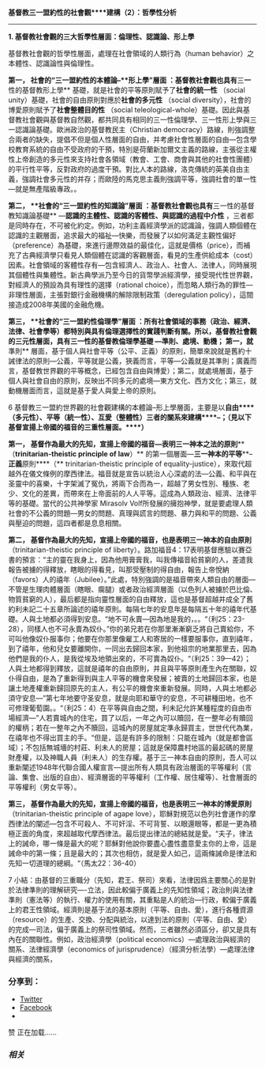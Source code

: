 **基督教****三一盟約性的****社會觀****建構（****2****）：哲學性分析**

****

**1. ****基督教社會觀的三大哲學性層面：倫理性、認識論、形上學******

基督教社會觀的哲學性層面，處理在社會領域的人類行為（human behavior）之本體性、認識論性與倫理性。

**第一， ****社會的“三一盟約性的本體論****–****形上學”層面** ：基督教社會觀也具有**三****一****性的基督教形上學** 基礎，就是社會的平等原則賦予了**社會的統一性** （social unity）基礎，社會的自由原則對應於**社會的多元性** （social diversity），社會的博愛原則賦予了**社會整體目的性** （social teleological-whole）基礎。因此與基督教社會觀與基督教自然觀，都共同具有相同的三一性倫理學、三一性形上學與三一認識論基礎。歐洲政治的基督教民主（Christian democracy）路線，則強調整合兩者的缺失，提倡不但是個人性層面的自由，并考慮社會性層面的自由—包含學校教育系統的自由不受政府的干預，特別是荷蘭新加爾文主義的路線，主張從主權性上帝創造的多元性來支持社會各領域（教會、工會、商會與其他的社會性團體）的平行性平等，反對政府的過度干預。對比人本的路線，洛克傳統的英美自由主義，強調社會多元性的并存；而歐陸的馬克思主義則強調平等，強調社會的單一性—就是無產階級專政。。

**第二， ****社會的“三一盟約性的知識論”層面** ：基督教社會觀也具有**三一性的基督教知識論基礎** —**認識的主體性、認識的客體性、與認識的過程中介性** ，三者都是同時存在，不可被化約定。例如，功利主義經濟學派的認識論，強調人類個體在認識的主觀層面，追求最大的福祉—快樂，而發展了以如何滿足主觀性偏好（preference）為基礎，來進行邊際效益的最佳化，這就是價格（price），而補充了古典經濟學只看見人類個體在認識的客觀層面，看見的生產供給成本（cost）因素。社會領域的客體性存有—包含經濟人、政治人、社會人、法律人，同時展現其個體性與集體性。新古典學派乃至今日的貨幣學派經濟學，接受現代性世界觀，對經濟人的預設為具有理性的選擇（rational choice），而忽略人類行為的罪性—非理性層面，主張對銀行金融機構的解除限制政策（deregulation policy），這間接造成2008年美國的金融危機。

**第三， ****社會的“三一盟約性倫理學”層面** ：所有社會領域的事務（政治、經濟、法律、社會學等）都特別與具有倫理選擇性的實踐判斷有關。所以，基督教社會觀的三元性層面，**具有三一性的基督教倫理學基礎** —**準則、處境、動機；** 第一，就**準則** 層面，基于個人與社會平等（公平、正義）的原則，簡單來說就是舊約十誡律法的原則—公義，平等就是公義，狹義而言，平等—公義就是其準則；廣義而言，基督教世界觀的平等概念，已經包含自由與博愛）；第二，就處境層面，基于個人與社會自由的原則，反映出不同多元的處境—東方文化、西方文化；第三，就動機層面而言，這就是基于愛人與愛上帝的原則。

6 基督教三一盟約世界觀的社會觀建構的本體論–形上學層面，主要是以**自由****（多元性）****、平等****（統一性）****、互愛****（整體性）三者的關系來建構****–****；（見以下基督宣揚上帝國的福音的三重性層面****。****）**

**第一， **基督作為最大的先知，宣揚上帝國的福音—表明**三一神本之法的原則****（****trinitarian-theistic principle of law****）** 的第一個層面—**三一神本的平等****–****正義****原則****（** trinitarian-theistic principle of equality-justice），來取代超越外在儀文條例的摩西律法。福音就是宣告以統治人心深處的法—公義、和平與在圣靈中的喜樂，十字架滅了冤仇，將兩下合而為一，超越了男女性別、種族、老少、文化的差異，而帶來在上帝面前的人人平等。這成為人類政治、經濟、法律平等的基礎。當代的公共神學家 Mirasolv Volf所發展的擁抱神學，就是要處理人類社會的不公義的問題—男女的問題、真理與謊言的問題、暴力與和平的問題、公義與壓迫的問題，這四者都是息息相關。

**第二， **基督作為最大的先知，宣揚上帝國的福音，也是表明**三一神本的自由原則** （trinitarian-theistic principle of liberty）。路加福音4：17表明基督應驗以賽亞書的預言：“主的靈在我身上，因為他用膏膏我，叫我傳福音給貧窮的人，差遣我報告被擄的得釋放，瞎眼的得看見，叫那受壓制的得自由，報告上帝悅納（favors）人的禧年（Jubilee）。”此處，特別強調的是福音帶來人類自由的層面—不管是生理肉體層面（瞎眼、瘸腿）或者政治經濟層面（以色列人被擄於巴比倫、物質貧窮的人），最后都是指向靈性層面的自由釋放，這也是基督超越并成全了舊約利未記二十五章所論述的禧年原則。每隔七年的安息年是每隔五十年的禧年代基礎。人與土地都必須得到安息。“地不可永賣—因為地是我的，。。“（利25：23-28），同樣人也不可永賣為奴仆。”你的弟兄若在你那里漸漸窮乏將自己賣給你，不可叫他像奴仆服事你；他要在你那里像雇工人和寄居的一樣要服事你，直到禧年，到了禧年，他和兒女要離開你，一同出去歸回本家，到他祖宗的地業那里去，因為他們是我的仆人，是我從埃及地領出來的，不可賣為奴仆。“（利25：39—42）；人與土地都得到釋放，這就是禧年的自由原則，并且與平等原則產生內在關聯，奴仆得自由，是為了重新得到與主人平等的機會來發展；被賣的土地歸回本家，也是讓土地產權重新歸回原先的主人，有公平的機會來重新發展。同時，人與土地都必須守安息—”第七年地要守圣安息，就是向耶和華守的安息，不可耕種田地，也不可修理葡萄園。。“（利25：4）在平等與自由之間，利未記允許某種程度的自由市場經濟—”人若賣城內的住宅，買了以后，一年之內可以贖回，在一整年必有贖回的權柄；若在一整年之內不贖回，這城內的房屋就定準永歸買主，世世代代為業，在禧年也不得出買主的手。“但是，這是有許多的限制：只能在城內（就是都會區域）；不包括無城墻的村莊、利未人的房屋；這就是保障農村地區的最起碼的房屋財產權，以及神職人員（利未人）的生存權。基于三一神本自由的原則，吾人可以重新闡述1948年代聯合國人權宣言—提出所有人類具有政治層面的平等權利（言論、集會、出版的自由）、經濟層面的平等權利（工作權、居住權等）、社會層面的平等權利（男女平等）。

**第三， **基督作為最大的先知，宣揚上帝國的福音，也是表明**三一神本的博愛原則** （trinitarian-theistic principle of agape love），耶穌對規范以色列社會運作的摩西律法的闡述—包含不可殺人、不可奸淫、不可背誓、以眼還眼等，都是一更為積極正面的角度，來超越取代摩西律法。最后提出律法的總結就是愛。“夫子，律法上的誡命，哪一條是最大的呢？耶穌對他說你要盡心盡性盡意愛主你的上帝，這是誡命中的第一條；且是最大的；其次也相仿，就是愛人如己，這兩條誡命是律法和先知一切道理的總綱。“（馬太22：36-40）

7 小結：由基督的三重職分（先知，君王、祭司）來看，法律因爲主要關心的是對於法律準則的理解研究—-立法，因此較偏于廣義上的先知性領域；政治則與法律準則（憲法等）的執行、權力的使用有關，其重點是人的統治—行政，較偏于廣義上的君王性領域。經濟則是基于法的基本原則（平等、自由、愛），進行各種資源（resource）的生產、交換、分配與統治，以達到法的原則（平等、自由、愛）的完成—司法，偏于廣義上的祭司性領域。然而，三者雖然必須區分，卻又是具有內在的關聯性。例如，政治經濟學（political economics）—處理政治與經濟的關系、法律經濟學（economics of jurisprudence）（經濟分析法學）—處理法律與經濟的關系，

### 分享到：

  * [Twitter](https://aubinchang1.wordpress.com/2013/08/29/%e5%9f%ba%e7%9d%a3%e6%95%99%e4%b8%89%e4%b8%80%e7%9b%9f%e7%b4%84%e6%80%a7%e7%9a%84%e7%a4%be%e6%9c%83%e8%a7%80%e5%bb%ba%e6%a7%8b%ef%bc%882%ef%bc%89-%e5%93%b2%e5%ad%b8%e6%80%a7%e5%88%86%e6%9e%90/?share=twitter "点击分享到Twitter")
  * [Facebook](https://aubinchang1.wordpress.com/2013/08/29/%e5%9f%ba%e7%9d%a3%e6%95%99%e4%b8%89%e4%b8%80%e7%9b%9f%e7%b4%84%e6%80%a7%e7%9a%84%e7%a4%be%e6%9c%83%e8%a7%80%e5%bb%ba%e6%a7%8b%ef%bc%882%ef%bc%89-%e5%93%b2%e5%ad%b8%e6%80%a7%e5%88%86%e6%9e%90/?share=facebook "点击分享到 Facebook ")
  * 


赞 正在加载……

### _相关_
